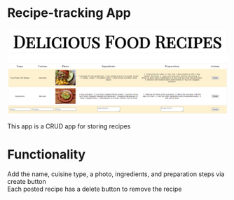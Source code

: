 # Recipe-tracking App

![Alt text](./images/siteView.PNG?raw=true "Optional Title")

This app is a CRUD app for storing recipes  

# Functionality 

Add the name, cuisine type, a photo, ingredients, and preparation steps via create button  
Each posted recipe has a delete button to remove the recipe  

